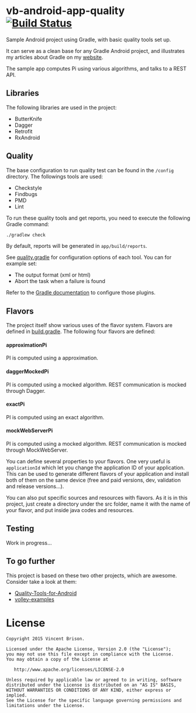 # vb-android-app-quality [![Build Status][1]][2]

Sample Android project using Gradle, with basic quality tools set up.

It can serve as a clean base for any Gradle Android project, and illustrates my articles about
Gradle on my [website](http://vincentbrison.com).

The sample app computes Pi using various algorithms, and talks to a REST API.

## Libraries

The following libraries are used in the project:

- ButterKnife
- Dagger
- Retrofit
- RxAndroid

## Quality

The base configuration to run quality test can be found in the `/config` directory.
The followings tools are used:

- Checkstyle
- Findbugs
- PMD
- Lint

To run these quality tools and get reports, you need to execute the following Gradle command:

```bash
./gradlew check
```

By default, reports will be generated in `app/build/reports`.

See [quality.gradle](config/quality.gradle) for configuration options of each tool.
You can for example set:

- The output format (xml or html)
- Abort the task when a failure is found

Refer to the [Gradle documentation][3] to configure those plugins.

## Flavors

The project itself show various uses of the flavor system. Flavors are defined in [build.gradle](app/build.gradle).
The following four flavors are defined:

#### approximationPi
PI is computed using a approximation.

#### daggerMockedPi
PI is computed using a mocked algorithm. REST communication is mocked through Dagger.

#### exactPi
PI is computed using an exact algorithm.

#### mockWebServerPi
PI is computed using a mocked algorithm. REST communication is mocked through MockWebServer.

You can define several properties to your flavors. One very useful is `applicationId` which let you
change the application ID of your application. This can be used to generate different flavors of
your application and install both of them on the same device (free and paid versions, dev, validation and release versions...).

You can also put specific sources and resources with flavors. As it is in this project, just create
a directory under the src folder, name it with the name of your flavor, and put inside java codes and resources.

## Testing

Work in progress...

## To go further

This project is based on these two other projects, which are awesome. Consider take a look at them:

 - [Quality-Tools-for-Android][4]
 - [volley-examples][5]

# License

    Copyright 2015 Vincent Brison.

    Licensed under the Apache License, Version 2.0 (the "License");
    you may not use this file except in compliance with the License.
    You may obtain a copy of the License at

       http://www.apache.org/licenses/LICENSE-2.0

    Unless required by applicable law or agreed to in writing, software
    distributed under the License is distributed on an "AS IS" BASIS,
    WITHOUT WARRANTIES OR CONDITIONS OF ANY KIND, either express or implied.
    See the License for the specific language governing permissions and
    limitations under the License.

[1]: https://travis-ci.org/vincentbrison/vb-android-app-quality.svg?branch=master
[2]: https://travis-ci.org/vincentbrison/vb-android-app-quality
[3]: http://www.gradle.org/docs/current/userguide/userguide.html
[4]: https://github.com/stephanenicolas/Quality-Tools-for-Android
[5]: https://github.com/marcoRS/volley-examples

